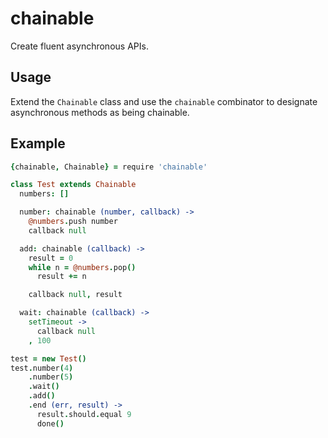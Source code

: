 # chainable
Create fluent asynchronous APIs.

## Usage
Extend the `Chainable` class and use the `chainable` combinator to designate asynchronous methods as being chainable.

## Example
```coffeescript
{chainable, Chainable} = require 'chainable'

class Test extends Chainable
  numbers: []

  number: chainable (number, callback) ->
    @numbers.push number
    callback null

  add: chainable (callback) ->
    result = 0
    while n = @numbers.pop()
      result += n

    callback null, result

  wait: chainable (callback) ->
    setTimeout ->
      callback null
    , 100

test = new Test()
test.number(4)
    .number(5)
    .wait()
    .add()
    .end (err, result) ->
      result.should.equal 9
      done()
```
